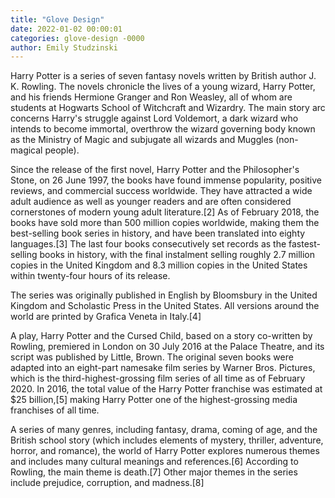 ```yaml
--- 
title: "Glove Design"
date: 2022-01-02 00:00:01
categories: glove-design -0000
author: Emily Studzinski
---
```


Harry Potter is a series of seven fantasy novels written by British author J. K. Rowling. The novels chronicle the lives of a young wizard, Harry Potter, and his friends Hermione Granger and Ron Weasley, all of whom are students at Hogwarts School of Witchcraft and Wizardry. The main story arc concerns Harry's struggle against Lord Voldemort, a dark wizard who intends to become immortal, overthrow the wizard governing body known as the Ministry of Magic and subjugate all wizards and Muggles (non-magical people).

Since the release of the first novel, Harry Potter and the Philosopher's Stone, on 26 June 1997, the books have found immense popularity, positive reviews, and commercial success worldwide. They have attracted a wide adult audience as well as younger readers and are often considered cornerstones of modern young adult literature.[2] As of February 2018, the books have sold more than 500 million copies worldwide, making them the best-selling book series in history, and have been translated into eighty languages.[3] The last four books consecutively set records as the fastest-selling books in history, with the final instalment selling roughly 2.7 million copies in the United Kingdom and 8.3 million copies in the United States within twenty-four hours of its release.

The series was originally published in English by Bloomsbury in the United Kingdom and Scholastic Press in the United States. All versions around the world are printed by Grafica Veneta in Italy.[4]

A play, Harry Potter and the Cursed Child, based on a story co-written by Rowling, premiered in London on 30 July 2016 at the Palace Theatre, and its script was published by Little, Brown. The original seven books were adapted into an eight-part namesake film series by Warner Bros. Pictures, which is the third-highest-grossing film series of all time as of February 2020. In 2016, the total value of the Harry Potter franchise was estimated at $25 billion,[5] making Harry Potter one of the highest-grossing media franchises of all time.

A series of many genres, including fantasy, drama, coming of age, and the British school story (which includes elements of mystery, thriller, adventure, horror, and romance), the world of Harry Potter explores numerous themes and includes many cultural meanings and references.[6] According to Rowling, the main theme is death.[7] Other major themes in the series include prejudice, corruption, and madness.[8]